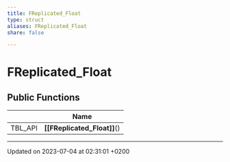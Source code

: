 ```yaml
---
title: FReplicated_Float
type: struct
aliases: FReplicated_Float
share: false

---
```


# FReplicated_Float





## Public Functions

|                | Name           |
| -------------- | -------------- |
| TBL_API | **[[FReplicated_Float]]**() |

-------------------------------

Updated on 2023-07-04 at 02:31:01 +0200